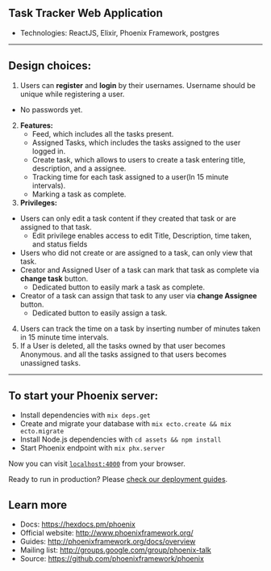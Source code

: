 

## Task Tracker Web Application

* Technologies: ReactJS, Elixir, Phoenix Framework, postgres

***

## Design choices:
1. Users can __register__ and __login__ by their usernames. Username should be unique while registering a user.
 * No passwords yet.
2. __Features:__ 
    - Feed, which includes all the tasks present.
    - Assigned Tasks, which includes the tasks assigned to the user logged in.
    - Create task, which allows to users to create a task entering title, description, and a assignee.
    - Tracking time for each task assigned to a user(In 15 minute intervals).
    - Marking a task as complete.
3. __Privileges:__
 * Users can only edit a task content if they created that task or are assigned
  to that task.
    - Edit privilege enables access to edit Title, Description, time taken, and status fields
 * Users who did not create or are assigned to a task, can only view that task.
 * Creator and Assigned User of a task can mark that task as complete
    via __change task__ button.
    - Dedicated button to easily mark a task as complete.
 * Creator of a task can assign that task to any user
       via __change Assignee__ button.
    - Dedicated button to easily assign a task.
4. Users can track the time on a task by inserting number of minutes taken in 15 minute time intervals.  
5. If a User is deleted, all the tasks owned by that user becomes Anonymous.
  and all the tasks assigned to that users becomes unassigned tasks.
  
***

## To start your Phoenix server:

* Install dependencies with `mix deps.get`
* Create and migrate your database with `mix ecto.create && mix ecto.migrate`
* Install Node.js dependencies with `cd assets && npm install`
* Start Phoenix endpoint with `mix phx.server`

Now you can visit [`localhost:4000`](http://localhost:4000) from your browser.

Ready to run in production? Please [check our deployment guides](http://www.phoenixframework.org/docs/deployment).

## Learn more

* Docs: https://hexdocs.pm/phoenix
* Official website: http://www.phoenixframework.org/
* Guides: http://phoenixframework.org/docs/overview
* Mailing list: http://groups.google.com/group/phoenix-talk
* Source: https://github.com/phoenixframework/phoenix

